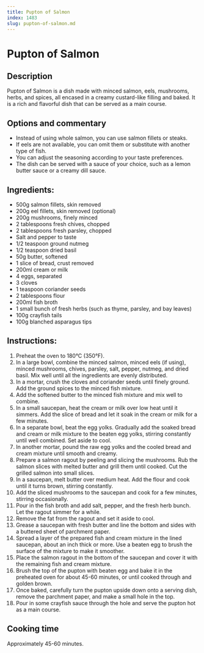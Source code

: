 ```yaml
---
title: Pupton of Salmon
index: 1483
slug: pupton-of-salmon.md
---
```


# Pupton of Salmon

## Description
Pupton of Salmon is a dish made with minced salmon, eels, mushrooms, herbs, and spices, all encased in a creamy custard-like filling and baked. It is a rich and flavorful dish that can be served as a main course.

## Options and commentary
- Instead of using whole salmon, you can use salmon fillets or steaks.
- If eels are not available, you can omit them or substitute with another type of fish.
- You can adjust the seasoning according to your taste preferences.
- The dish can be served with a sauce of your choice, such as a lemon butter sauce or a creamy dill sauce.

## Ingredients:
- 500g salmon fillets, skin removed
- 200g eel fillets, skin removed (optional)
- 200g mushrooms, finely minced
- 2 tablespoons fresh chives, chopped
- 2 tablespoons fresh parsley, chopped
- Salt and pepper to taste
- 1/2 teaspoon ground nutmeg
- 1/2 teaspoon dried basil
- 50g butter, softened
- 1 slice of bread, crust removed
- 200ml cream or milk
- 4 eggs, separated
- 3 cloves
- 1 teaspoon coriander seeds
- 2 tablespoons flour
- 200ml fish broth
- 1 small bunch of fresh herbs (such as thyme, parsley, and bay leaves)
- 100g crayfish tails
- 100g blanched asparagus tips

## Instructions:
1. Preheat the oven to 180°C (350°F).
2. In a large bowl, combine the minced salmon, minced eels (if using), minced mushrooms, chives, parsley, salt, pepper, nutmeg, and dried basil. Mix well until all the ingredients are evenly distributed.
3. In a mortar, crush the cloves and coriander seeds until finely ground. Add the ground spices to the minced fish mixture.
4. Add the softened butter to the minced fish mixture and mix well to combine.
5. In a small saucepan, heat the cream or milk over low heat until it simmers. Add the slice of bread and let it soak in the cream or milk for a few minutes.
6. In a separate bowl, beat the egg yolks. Gradually add the soaked bread and cream or milk mixture to the beaten egg yolks, stirring constantly until well combined. Set aside to cool.
7. In another mortar, pound the raw egg yolks and the cooled bread and cream mixture until smooth and creamy.
8. Prepare a salmon ragout by peeling and slicing the mushrooms. Rub the salmon slices with melted butter and grill them until cooked. Cut the grilled salmon into small slices.
9. In a saucepan, melt butter over medium heat. Add the flour and cook until it turns brown, stirring constantly.
10. Add the sliced mushrooms to the saucepan and cook for a few minutes, stirring occasionally.
11. Pour in the fish broth and add salt, pepper, and the fresh herb bunch. Let the ragout simmer for a while.
12. Remove the fat from the ragout and set it aside to cool.
13. Grease a saucepan with fresh butter and line the bottom and sides with a buttered sheet of parchment paper.
14. Spread a layer of the prepared fish and cream mixture in the lined saucepan, about an inch thick or more. Use a beaten egg to brush the surface of the mixture to make it smoother.
15. Place the salmon ragout in the bottom of the saucepan and cover it with the remaining fish and cream mixture.
16. Brush the top of the pupton with beaten egg and bake it in the preheated oven for about 45-60 minutes, or until cooked through and golden brown.
17. Once baked, carefully turn the pupton upside down onto a serving dish, remove the parchment paper, and make a small hole in the top.
18. Pour in some crayfish sauce through the hole and serve the pupton hot as a main course.

## Cooking time
Approximately 45-60 minutes.